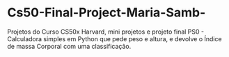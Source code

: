 # Cs50-Final-Project-Maria-Samb-
Projetos do Curso CS50x Harvard, mini projetos e projeto final
PS0 - Calculadora simples em Python que pede peso e altura, e devolve o Índice de massa Corporal com uma classificação.
